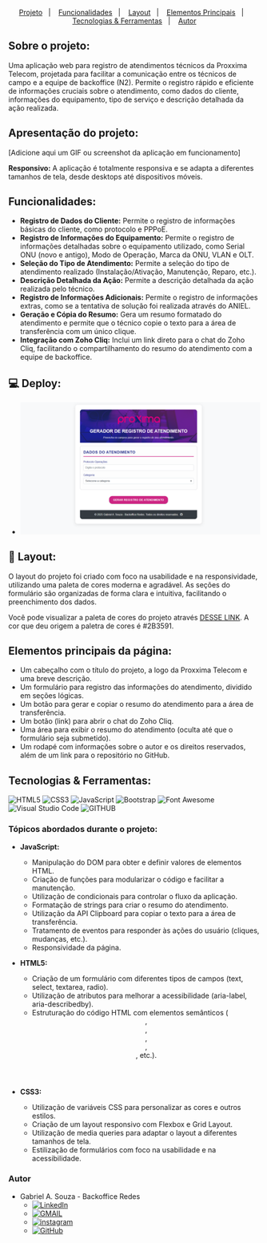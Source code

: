 <p align="center">
  <a href="#projeto">Projeto</a>   |   
  <a href="#funcionalidades">Funcionalidades</a>   |   
  <a href="#layout">Layout</a>   |   
  <a href="#elementosprincipais">Elementos Principais</a>   |   
  <a href="#tecnologias-ferramentas">Tecnologias & Ferramentas</a>   |   
  <a href="#autor">Autor</a>
</p>

## Sobre o projeto:

Uma aplicação web para registro de atendimentos técnicos da Proxxima Telecom, projetada para facilitar a comunicação entre os técnicos de campo e a equipe de backoffice (N2). Permite o registro rápido e eficiente de informações cruciais sobre o atendimento, como dados do cliente, informações do equipamento, tipo de serviço e descrição detalhada da ação realizada.

<h2 id="projeto">Apresentação do projeto:</h2> 

[Adicione aqui um GIF ou screenshot da aplicação em funcionamento]

**Responsivo:** A aplicação é totalmente responsiva e se adapta a diferentes tamanhos de tela, desde desktops até dispositivos móveis.

<h2 id="funcionalidades">Funcionalidades:</h2>

*   **Registro de Dados do Cliente:** Permite o registro de informações básicas do cliente, como protocolo e PPPoE.
*   **Registro de Informações do Equipamento:** Permite o registro de informações detalhadas sobre o equipamento utilizado, como Serial ONU (novo e antigo), Modo de Operação, Marca da ONU, VLAN e OLT.
*   **Seleção do Tipo de Atendimento:** Permite a seleção do tipo de atendimento realizado (Instalação/Ativação, Manutenção, Reparo, etc.).
*   **Descrição Detalhada da Ação:** Permite a descrição detalhada da ação realizada pelo técnico.
*   **Registro de Informações Adicionais:** Permite o registro de informações extras, como se a tentativa de solução foi realizada através do ANIEL.
*   **Geração e Cópia do Resumo:** Gera um resumo formatado do atendimento e permite que o técnico copie o texto para a área de transferência com um único clique.
*   **Integração com Zoho Cliq:** Inclui um link direto para o chat do Zoho Cliq, facilitando o compartilhamento do resumo do atendimento com a equipe de backoffice.

## 💻 Deploy:

- ![Imagem do Projeto](./assets/img/Deploy.png)

<h2 id="layout">🔖 Layout:</h2> 

O layout do projeto foi criado com foco na usabilidade e na responsividade, utilizando uma paleta de cores moderna e agradável. As seções do formulário são organizadas de forma clara e intuitiva, facilitando o preenchimento dos dados.

Você pode visualizar a paleta de cores do projeto através [DESSE LINK](https://uicolors.app/create). A cor que deu origem a paletra de cores é #2B3591.

<h2 id="elementosprincipais">Elementos principais da página:</h2>

*   Um cabeçalho com o título do projeto, a logo da Proxxima Telecom e uma breve descrição.
*   Um formulário para registro das informações do atendimento, dividido em seções lógicas.
*   Um botão para gerar e copiar o resumo do atendimento para a área de transferência.
*   Um botão (link) para abrir o chat do Zoho Cliq.
*   Uma área para exibir o resumo do atendimento (oculta até que o formulário seja submetido).
*   Um rodapé com informações sobre o autor e os direitos reservados, além de um link para o repositório no GitHub.

<h2 id="tecnologias-ferramentas">Tecnologias & Ferramentas:</h2>

![HTML5](https://img.shields.io/badge/html5-%23E34F26.svg?style=for-the-badge&logo=html5&logoColor=white)
![CSS3](https://img.shields.io/badge/css3-%231572B6.svg?style=for-the-badge&logo=css3&logoColor=white)
![JavaScript](https://img.shields.io/badge/javascript-%23323330.svg?style=for-the-badge&logo=javascript&logoColor=%23F7DF1E)
![Bootstrap](https://img.shields.io/badge/bootstrap-%23563D7C.svg?style=for-the-badge&logo=bootstrap&logoColor=white)
![Font Awesome](https://img.shields.io/badge/Font%20Awesome-394A59?style=for-the-badge&logo=font%20awesome&logoColor=%236AF)
![Visual Studio Code](https://img.shields.io/badge/Visual%20Studio%20Code-0078d7.svg?style=for-the-badge&logo=visual-studio-code&logoColor=white)
![GITHUB](https://img.shields.io/badge/github-18212d.svg?style=for-the-badge&logo=github&logoColor=white)

### Tópicos abordados durante o projeto:

*   **JavaScript:**

    *   Manipulação do DOM para obter e definir valores de elementos HTML.
    *   Criação de funções para modularizar o código e facilitar a manutenção.
    *   Utilização de condicionais para controlar o fluxo da aplicação.
    *   Formatação de strings para criar o resumo do atendimento.
    *   Utilização da API Clipboard para copiar o texto para a área de transferência.
    *   Tratamento de eventos para responder às ações do usuário (cliques, mudanças, etc.).
    *   Responsividade da página.
*   **HTML5:**

    *   Criação de um formulário com diferentes tipos de campos (text, select, textarea, radio).
    *   Utilização de atributos para melhorar a acessibilidade (aria-label, aria-describedby).
    *   Estruturação do código HTML com elementos semânticos (<header>, <main>, <aside>, <footer>, <section>, etc.).
*   **CSS3:**

    *   Utilização de variáveis CSS para personalizar as cores e outros estilos.
    *   Criação de um layout responsivo com Flexbox e Grid Layout.
    *   Utilização de media queries para adaptar o layout a diferentes tamanhos de tela.
    *   Estilização de formulários com foco na usabilidade e na acessibilidade.

<h3 id="autor">Autor</h3>

*   Gabriel A. Souza - Backoffice Redes
    *   <a href="https://www.linkedin.com/in/gabriel-albuquerque-souza-desenvolvedor/" target="_blank" >![LinkedIn](https://img.shields.io/badge/linkedin-%230077B5.svg?style=for-the-badge&logo=linkedin&logoColor=white)</a>
    *   <a href="mailto:contato_gabriel_albuquerque@hotmail.com" target="_blank" >![GMAIL](https://img.shields.io/badge/GMAIL-D14836.svg?style=for-the-badge&logo=gmail&logoColor=white)</a>
    *   <a href="https://www.instagram.com/gabriell.dat/" target="_blank" >![instagram](https://img.shields.io/badge/-Instagram-%23E4405F?style=for-the-badge&logo=instagram&logoColor=white)</a>
    *   <a href="https://github.com/gabrieldev071" target="_blank" >![GitHub](https://img.shields.io/badge/github-18212d.svg?style=for-the-badge&logo=github&logoColor=white)</a>